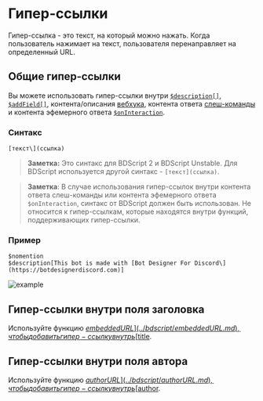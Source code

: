 # Гипер-ссылки
Гипер-ссылка - это текст, на который можно нажать. Когда пользователь нажимает на текст, пользователя перенаправляет на определенный URL.

## Общие гипер-ссылки
Вы можете использовать гипер-ссылки внутри [`$description[]`](../bdscript/description.md), [`$addField[]`](../bdscript/addField.md), контента/описания [вебхука](../guides/webhooks.md), контента ответа [слеш-команды](../guides/slashCommands.md) и контента эфемерного ответа [`$onInteraction`](../callbacks/onInteraction.md).

### Синтакс
```
[текст\](ссылка)
```
> **Заметка:** Это синтакс для BDScript 2 и BDScript Unstable. Для BDScript используется другой синтакс - `[текст](ссылка)`.

> **Заметка**: В случае использования гипер-ссылок внутри контента ответа слеш-команды или контента эфемерного ответа `$onInteraction`, синтакс от BDScript должен быть использован. Не относится к гипер-ссылкам, которые находятся внутри функций, поддерживающих гипер-ссылки.

### Пример
```
$nomention
$description[This bot is made with [Bot Designer For Discord\](https://botdesignerdiscord.com)]
```
![example](https://user-images.githubusercontent.com/69215413/127039004-e1a607b5-af0f-4761-9d33-954f7dcad155.png)

## Гипер-ссылки внутри поля заголовка
Используйте функцию [$embeddedURL](../bdscript/embeddedURL.md), чтобы добавить гипер-ссылку внутрь [$title](../bdscript/title.md).

## Гипер-ссылки внутри поля автора
Используйте функцию [$authorURL](../bdscript/authorURL.md), чтобы добавить гипер-ссылку внутрь [$author](../bdscript/author.md).
